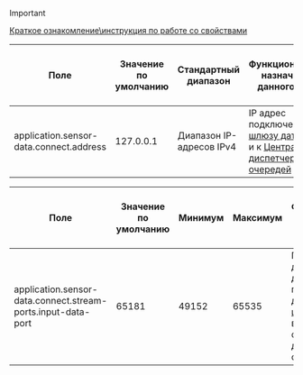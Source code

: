> [!IMPORTANT]
> [Краткое ознакомление\инструкция по работе со свойствами](settings/settings.md)

| Поле                                    | Значение по умолчанию | Стандартный диапазон     | Функциональное назначение данного поля                                                                                           | Какой заявкой регламентируется | Особенности, связанные с настройкой и работой поля 1 |
 |-----------------------------------------|-----------------------|--------------------------|----------------------------------------------------------------------------------------------------------------------------------|--------------------------------|------------------------------------------------------|
 | application.sensor-data.connect.address | 127.0.0.1             | Диапазон IP-адресов IPv4 | IP адрес подключения к [шлюзу датчиков](Novembris_measures_gateway.md) и к [Центральный диспетчер очередей](Novembris_queue.md)  |                                | NOV-5                                                |

  | Поле                                                         | Значение по умолчанию | Минимум | Максимум | Функциональное назначение данного поля                                                                                                                                                                           | Какой заявкой регламентируется | Особенности, связанные с настройкой и работой поля 1 |
  |--------------------------------------------------------------|-----------------------|---------|----------|------------------------------------------------------------------------------------------------------------------------------------------------------------------------------------------------------------------|--------------------------------|------------------------------------------------------|
  | application.sensor-data.connect.stream-ports.input-data-port | 65181                 | 49152   | 65535    | Порт принятия данных с [шлюза датчиков](Novembris_measures_gateway.md) (или порт отправки данных для [шлюза датчиков](Novembris_measures_gateway.md)) в определённом формате, поток данных только в одну сторону | NOV-5                          |                                                      |
 

